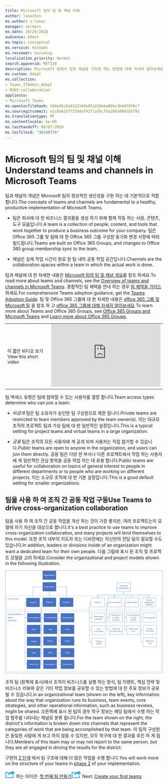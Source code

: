 ```yaml
---
title: Microsoft 팀의 팀 및 채널 이해
author: lanachin
ms.author: v-lanac
manager: serdars
ms.date: 10/29/2018
audience: Admin
ms.topic: conceptual
ms.service: msteams
ms.reviewer: karuanag
localization_priority: Normal
search.appverid: MET150
description: Microsoft 팀에서 팀과 채널을 구조화 하는 방법에 대해 자세히 알아보세요.
ms.custom: Adopt
ms.collection:
- Teams_ITAdmin_Adopt
- M365-collaboration
appliesto:
- Microsoft Teams
ms.openlocfilehash: 5d4ed6cb14322569e851236eba86bc3b4470f8c7
ms.sourcegitcommit: e1c8a62577229daf42f1a7bcfba268a9001bb791
ms.translationtype: MT
ms.contentlocale: ko-KR
ms.lasthandoff: 08/07/2019
ms.locfileid: "36240774"
---
```

# <a name="understand-teams-and-channels-in-microsoft-teams"></a><span data-ttu-id="422d8-103">Microsoft 팀의 팀 및 채널 이해</span><span class="sxs-lookup"><span data-stu-id="422d8-103">Understand teams and channels in Microsoft Teams</span></span>

<span data-ttu-id="422d8-104">팀과 채널의 개념은 Microsoft 팀의 정상적인 생산성을 구현 하는 데 기본적으로 적합 합니다.</span><span class="sxs-lookup"><span data-stu-id="422d8-104">The concepts of teams and channels are fundamental to a healthy, productive implementation of Microsoft Teams.</span></span> 

- <span data-ttu-id="422d8-105">팀은 회사에 대 한 비즈니스 결과물을 생성 하기 위해 함께 작동 하는 사람, 콘텐츠, 도구 모음입니다.</span><span class="sxs-lookup"><span data-stu-id="422d8-105">A team is a collection of people, content, and tools that work together to produce a business outcome for your company.</span></span> <span data-ttu-id="422d8-106">팀은 Office 365 그룹 및 팀에 대 한 Office 365 그룹 구성원 동기화 변경 사항에 따라 빌드됩니다.</span><span class="sxs-lookup"><span data-stu-id="422d8-106">Teams are built on Office 365 Groups, and changes to Office 365 group membership sync to the team.</span></span> 

- <span data-ttu-id="422d8-107">채널은 실제 작업 시간이 완료 된 팀 내의 공동 작업 공간입니다.</span><span class="sxs-lookup"><span data-stu-id="422d8-107">Channels are the collaboration spaces within a team in which the actual work is done.</span></span> 

<span data-ttu-id="422d8-108">팀과 채널에 대 한 자세한 내용은 [Microsoft 팀의 팀 및 채널 개요](teams-channels-overview.md)를 참조 하세요.</span><span class="sxs-lookup"><span data-stu-id="422d8-108">To read more about teams and channels, see the [Overview of teams and channels in Microsoft Teams](teams-channels-overview.md).</span></span> <span data-ttu-id="422d8-109">종합적인 팀 채택을 안내 하는 경우 [팀 채택을 가이드](https:aka.ms/teamstoolkit)하세요.</span><span class="sxs-lookup"><span data-stu-id="422d8-109">For comprehensive Teams adoption guidance, get the [Teams Adoption Guide](https:aka.ms/teamstoolkit).</span></span> <span data-ttu-id="422d8-110">팀 및 Office 365 그룹에 대 한 자세한 내용은 [office 365 그룹 및 Microsoft 팀](office-365-groups.md) 을 참조 하 고 [office 365 그룹에 대해 자세히 알아보세요](https://support.office.com/article/Learn-about-Office-365-groups-b565caa1-5c40-40ef-9915-60fdb2d97fa2).</span><span class="sxs-lookup"><span data-stu-id="422d8-110">To learn more about Teams and Office 365 Groups, see [Office 365 Groups and Microsoft Teams](office-365-groups.md) and [Learn more about Office 365 Groups](https://support.office.com/article/Learn-about-Office-365-groups-b565caa1-5c40-40ef-9915-60fdb2d97fa2).</span></span>


|  |  |
|---------|---------|
| <span data-ttu-id="422d8-111">이 짧은 비디오 보기</span><span class="sxs-lookup"><span data-stu-id="422d8-111">View this short video</span></span>   | <iframe width="350" height="200" src="https://www.youtube.com/embed/hjJWtoaRJeE" frameborder="0" allowfullscreen></iframe>   |



<span data-ttu-id="422d8-112">팀 액세스 유형은 팀에 참여할 수 있는 사용자를 결정 합니다.</span><span class="sxs-lookup"><span data-stu-id="422d8-112">Team access types determine who can join a team:</span></span>

- <span data-ttu-id="422d8-113">*비공개* 팀은 팀 소유자가 승인한 팀 구성원으로 제한 됩니다.</span><span class="sxs-lookup"><span data-stu-id="422d8-113">*Private* teams are restricted to team members approved by the team owner(s).</span></span> <span data-ttu-id="422d8-114">이는 대규모 조직의 프로젝트 팀과 가상 팀에 대 한 일반적인 설정입니다.</span><span class="sxs-lookup"><span data-stu-id="422d8-114">This is a typical setting for project teams and virtual teams in a large organization.</span></span>

- <span data-ttu-id="422d8-115">*공용* 팀은 조직의 모든 사용자에 게 공개 되며 사용자는 직접 참가할 수 있습니다.</span><span class="sxs-lookup"><span data-stu-id="422d8-115">*Public* teams are open to anyone in the organization, and users can join them directly.</span></span> <span data-ttu-id="422d8-116">공용 팀은 다양 한 부서나 다른 프로젝트에서 작업 하는 사용자에 게 일반적인 관심 항목을 공동 작업 하는 데 유용 합니다.</span><span class="sxs-lookup"><span data-stu-id="422d8-116">Public teams are useful for collaboration on topics of general interest to people in different departments or to people who are working on different projects.</span></span> <span data-ttu-id="422d8-117">이는 소규모 조직에 대 한 기본 설정입니다.</span><span class="sxs-lookup"><span data-stu-id="422d8-117">This is a good default setting for smaller organizations.</span></span>

## <a name="use-teams-to-drive-cross-organization-collaboration"></a><span data-ttu-id="422d8-118">팀을 사용 하 여 조직 간 공동 작업 구동</span><span class="sxs-lookup"><span data-stu-id="422d8-118">Use Teams to drive cross-organization collaboration</span></span>

<span data-ttu-id="422d8-119">팀을 사용 하 여 조직 간 공동 작업을 개선 하는 것이 가장 좋지만, 여러 프로젝트는이 모델에 자기 자신을 대상으로 합니다.</span><span class="sxs-lookup"><span data-stu-id="422d8-119">It's a best practice to use teams to improve cross-organization collaboration, and many projects will lend themselves to this model.</span></span> <span data-ttu-id="422d8-120">또한 조직 내부의 지도자 또는 디비전에는 자신만의 전담 팀이 필요할 수도 있습니다.</span><span class="sxs-lookup"><span data-stu-id="422d8-120">In addition, leaders or divisions inside of an organization might want a dedicated team for their own people.</span></span> <span data-ttu-id="422d8-121">다음 그림에 표시 된 조직 및 프로젝트 모델을 고려 하세요.</span><span class="sxs-lookup"><span data-stu-id="422d8-121">Consider the organizational and project models shown in the following illustration.</span></span>

![조직 및 프로젝트 모델](media/teams-adoption-organization-project.png)

<span data-ttu-id="422d8-123">조직 팀 (왼쪽에 표시)에서 조직이 비즈니스를 실행 하는 방식, 팀 이벤트, 핵심 전략 및 비즈니스 리뷰와 같은 기타 작업 정보를 공유할 수 있는 방법에 대 한 주요 정보가 공유 될 수 있습니다.</span><span class="sxs-lookup"><span data-stu-id="422d8-123">In an organizational team (shown on the left), key information about the way that organization runs its business, team events, core strategies, and other operational information, such as business reviews, might be shared.</span></span> <span data-ttu-id="422d8-124">오른쪽에 표시 된 팀의 경우 학구 정보는 해당 팀에서 수행 하는 작업 범주를 나타내는 채널로 분류 됩니다.</span><span class="sxs-lookup"><span data-stu-id="422d8-124">For the team shown on the right, the district's information is broken down into channels that represent the categories of work that are being accomplished by that team.</span></span> <span data-ttu-id="422d8-125">이 팀의 구성원은 동일한 사람에 게 보고 하지 않을 수 있지만, 모두 학구에 대 한 결과를 추진 하 게 됩니다.</span><span class="sxs-lookup"><span data-stu-id="422d8-125">Members of this team may or may not report to the same person, but they are all engaged in driving the results for the district.</span></span>
  
<span data-ttu-id="422d8-126">구현의 [2 단계](teams-adoption-phase2-experiment.md) 에서 팀 구조에 대해 더 많은 작업을 수행 합니다.</span><span class="sxs-lookup"><span data-stu-id="422d8-126">You will work more on the structure of your teams in [phase 2](teams-adoption-phase2-experiment.md) of your implementation.</span></span>

<span data-ttu-id="422d8-127">![다음 단계를 안내](media/teams-adoption-next-icon.png) 하는 아이콘: [첫 번째 팀 만들기](teams-adoption-your-first-teams.md)</span><span class="sxs-lookup"><span data-stu-id="422d8-127">![An icon depicting the next step](media/teams-adoption-next-icon.png) Next: [Create your first teams](teams-adoption-your-first-teams.md)</span></span>
